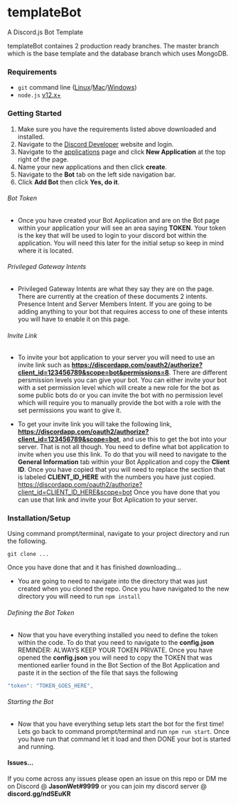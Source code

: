 # templateBot

A Discord.js Bot Template

templateBot containes 2 production ready branches. The master branch which is the base template and the database branch which uses MongoDB.

### Requirements

- `git` command line ([Linux](https://git-scm.com/download/linux)/[Mac](https://git-scm.com/download/mac)/[Windows](https://git-scm.com/download/win))
- `node.js` [v12.x+](https://nodejs.org/en/)

### Getting Started

1. Make sure you have the requirements listed above downloaded and installed.
2. Navigate to the [Discord Developer](https://discord.com/developers/) website and login.
3. Navigate to the [applications](https://discord.com/developers/applications) page and click **New Application** at the top right of the page.
4. Name your new applications and then click **create**.
5. Navigate to the **Bot** tab on the left side navigation bar.
6. Click **Add Bot** then click **Yes, do it**.

###### Bot Token
- Once you have created your Bot Application and are on the Bot page within your application your will see an area saying **TOKEN**. Your token is the key that will be used to login to your discord bot within the application. You will need this later for the initial setup so keep in mind where it is located.

###### Privileged Gateway Intents
- Privileged Gateway Intents are what they say they are on the page. There are currently at the creation of these documents 2 intents. Presence Intent and Server Members Intent. If you are going to be adding anything to your bot that requires access to one of these intents you will have to enable it on this page.

###### Invite Link
- To invite your bot application to your server you will need to use an invite link such as **https://discordapp.com/oauth2/authorize?client_id=123456789&scope=bot&permissions=8**. There are different persmission levels you can give your bot. You can either invite your bot with a set permission level which will create a new role for the bot as some public bots do or you can invite the bot with no permission level which will require you to manually provide the bot with a role with the set permissions you want to give it. 

- To get your invite link you will take the following link, **https://discordapp.com/oauth2/authorize?client_id=123456789&scope=bot**, and use this to get the bot into your server. That is not all though. You need to define what bot application to invite when you use this link. To do that you will need to navigate to the **General Information** tab within your Bot Application and copy the **Client ID**. Once you have copied that you will need to replace the section that is labeled **CLIENT_ID_HERE** with the numbers you have just copied. https://discordapp.com/oauth2/authorize?client_id=CLIENT_ID_HERE&scope=bot Once you have done that you can use that link and invite your Bot Aplication to your server.

### Installation/Setup

Using command prompt/terminal, navigate to your project directory and run the following.

`git clone ...`

Once you have done that and it has finished downloading...

- You are going to need to navigate into the directory that was just created when you cloned the repo. Once you have navigated to the new directory you will need to run `npm install`

###### Defining the Bot Token
- Now that you have everything installed you need to define the token within the code. To do that you need to navigate to the **config.json** REMINDER: ALWAYS KEEP YOUR TOKEN PRIVATE. Once you have opened the **config.json** you will need to copy the TOKEN that was mentioned earlier found in the Bot Section of the Bot Application and paste it in the section of the file that says the following
```js 
"token": "TOKEN_GOES_HERE",
```

###### Starting the Bot
- Now that you have everything setup lets start the bot for the first time! Lets go back to command prompt/terminal and run `npm run start`. Once you have run that command let it load and then DONE your bot is started and running.

#### Issues...

If you come across any issues please open an issue on this repo or DM me on Discord @ **JasonWet#9999** or you can join my discord server @ **discord.gg/ndSEuKR**
